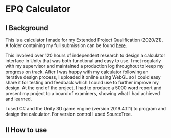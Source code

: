 # EPQ Calculator

## I Background
This is a calculator I made for my Extended Project Qualification (2020/21). A folder containing my full submission can be found [here](https://drive.google.com/drive/folders/17eVtX6k3sckr00V5xlsmQyD4ZomX0GNU?usp=drive_link).

This involved over 120 hours of independent research to design a calculator interface in Unity that was both functional and easy to use. I met regularly with my supervisor and maintained a production log throughout to keep my progress on track. After I was happy with my calculator following an iterative design process, I uploaded it online using WebGL so I could easy share it for testing and feedback which I could use to further improve my design. At the end of the project, I had to produce a 5000 word report and present my project to a board of examiners, showing what I had achieved and learned.

I used C# and the Unity 3D game engine (version 2019.4.1f1) to program and design the calculator. For version control I used SourceTree.

## II How to use
